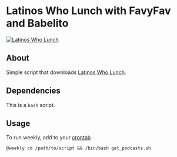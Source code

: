 # Latinos Who Lunch with FavyFav and Babelito 

[![Latinos Who Lunch](http://static1.squarespace.com/static/56d7db797c65e4eef25d89c5/t/59e8cb19b1ffb6c4430fae82/1538024029021/?format=750w)](http://www.latinoswholunch.com/)

## About

Simple script that downloads [Latinos Who Lunch](http://www.latinoswholunch.com/).

## Dependencies
This is a `bash` script.

## Usage

To run weekly, add to your [crontab](https://en.wikipedia.org/wiki/Cron)

```
@weekly cd /path/to/script && /bin/bash get_podcasts.sh
```
